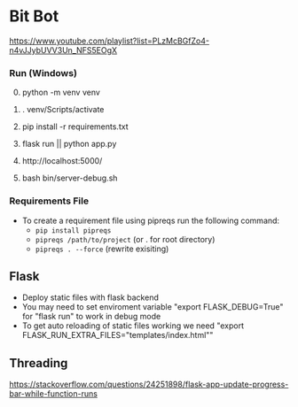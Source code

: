 # Bit Bot
https://www.youtube.com/playlist?list=PLzMcBGfZo4-n4vJJybUVV3Un_NFS5EOgX

### Run (Windows)
0. python -m venv venv
1. . venv/Scripts/activate
2. pip install -r requirements.txt
3. flask run || python app.py
4. http://localhost:5000/

5. bash bin/server-debug.sh

### Requirements File
- To create a requirement file using pipreqs run the following command:
  - ``` pip install pipreqs ```
  - ``` pipreqs /path/to/project ``` (or . for root directory)
  - ``` pipreqs . --force ``` (rewrite exisiting)

## Flask
  - Deploy static files with flask backend
  - You may need to set enviroment variable "export FLASK_DEBUG=True" for "flask run" to work in debug mode
  - To get auto reloading of static files working we need "export FLASK_RUN_EXTRA_FILES="templates/index.html""


## Threading 
https://stackoverflow.com/questions/24251898/flask-app-update-progress-bar-while-function-runs